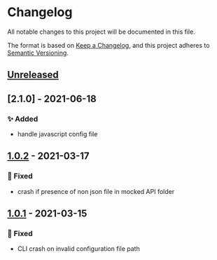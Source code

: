 # Changelog
All notable changes to this project will be documented in this file.

The format is based on [Keep a Changelog](https://keepachangelog.com/en/1.0.0/),
and this project adheres to [Semantic Versioning](https://semver.org/spec/v2.0.0.html).

## [Unreleased]

## [2.1.0] - 2021-06-18
### ✨ Added
- handle javascript config file


## [1.0.2] - 2021-03-17
### 🐛 Fixed
- crash if presence of non json file in mocked API folder

## [1.0.1] - 2021-03-15
### 🐛 Fixed
- CLI crash on invalid configuration file path


[Unreleased]: ./compare/v1.0.2...HEAD
[1.0.2]: ./releases/tag/v1.0.2
[1.0.1]: ./releases/tag/v1.0.1
